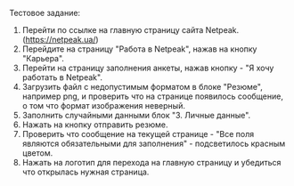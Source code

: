 Тестовое задание:

1. Перейти по ссылке на главную страницу сайта Netpeak. (https://netpeak.ua/)
2. Перейдите на страницу "Работа в Netpeak", нажав на кнопку "Карьера".
3. Перейти на страницу заполнения анкеты, нажав кнопку - "Я хочу работать в Netpeak".
4. Загрузить файл с недопустимым форматом в блоке "Резюме", например png, и проверить что на странице появилось сообщение, о том что формат изображения неверный.
5. Заполнить случайными данными блок "3. Личные данные".
6. Нажать на кнопку отправить резюме.
7. Проверить что сообщение на текущей странице  - "Все поля являются обязательными для заполнения" - подсветилось красным цветом.
8. Нажать на логотип для перехода на главную страницу и убедиться что открылась нужная страница.
